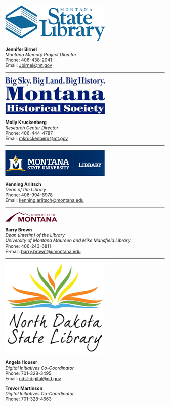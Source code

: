 ![Montana State Library Logo](/static/local/bigsky/msl_logo.png "Montana State Library")
  
**Jennifer Birnel**  
*Montana Memory Project Director*    
Phone: 406-438-2041  
Email: Jbirnel@mt.gov


---
![Montana Historical Society Logo](/static/local/bigsky/mhs_logo.jpg "Montana Historical Society")

**Molly Kruckenberg**  
*Research Center Director*   
Phone: 406-444-4787  
Email: mkruckenberg@mt.gov   
 
 
---
![Montana State University Logo](/static/local/bigsky/msu_logo.png "Montana State University")

**Kenning Arlitsch**   
*Dean of the Library*   
Phone: 406-994-6978  
Email: kenning.arlitsch@montana.edu
 
 
---
![University of Montana Logo](/static/local/bigsky/um_logo.png "University of Montana")

**Barry Brown**   
*Dean (Interim) of the Library*  
*University of Montana Maureen and Mike Mansfield Library*  
Phone: 406-243-6811  
E-mail: barry.brown@umontana.edu

 
 ---
![North Dakota State Library Logo](/static/local/bigsky/ndsl_logo.png "North Dakota State Library")
 
**Angela Houser**  
*Digital Initiatives Co-Coordinator*   
Phone: 701-328-3495  
Email: ndsl-digital@nd.gov
 
**Trevor Martinson**  
*Digital Initiatives Co-Coordinator*   
Phone: 701-328-4663 